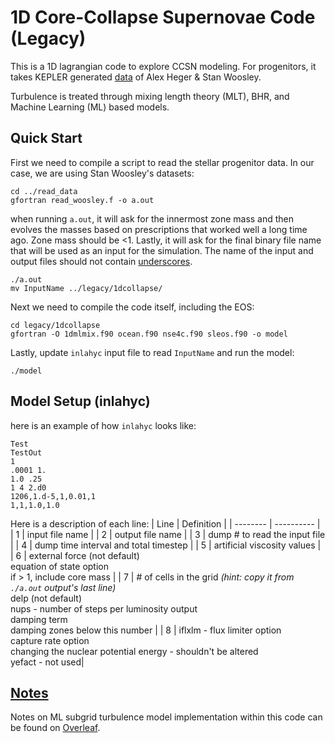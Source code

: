 # 1D Core-Collapse Supernovae Code (Legacy)

This is a 1D lagrangian code to explore CCSN modeling. For progenitors, it takes KEPLER generated [data](https://2sn.org/stellarevolution/) of Alex Heger & Stan Woosley.

Turbulence is treated through mixing length theory (MLT), BHR, and Machine Learning (ML) based models.

## Quick Start
First we need to compile a script to read the stellar progenitor data. In our case, we are using Stan Woosley's datasets:
```shell
cd ../read_data
gfortran read_woosley.f -o a.out
```
when running `a.out`, it will ask for the innermost zone mass and then evolves the masses based on prescriptions that worked well a long time ago. Zone mass should be <1. Lastly, it will ask for the final binary file name that will be used as an input for the simulation. The name of the input and output files should not contain <ins>underscores</ins>.
```shell
./a.out
mv InputName ../legacy/1dcollapse/
```

Next we need to compile the code itself, including the EOS:
```shell
cd legacy/1dcollapse
gfortran -O 1dmlmix.f90 ocean.f90 nse4c.f90 sleos.f90 -o model
```

Lastly, update `inlahyc` input file to read `InputName` and run the model:
```shell
./model
```

## Model Setup (inlahyc)
here is an example of how `inlahyc` looks like:
```
Test
TestOut
1
.0001 1.
1.0 .25
1 4 2.d0
1206,1.d-5,1,0.01,1
1,1,1.0,1.0
```
Here is a description of each line:
| Line | Definition |
| -------- | ---------- |
| 1 | input file name |
| 2 | output file name |
| 3 | dump # to read the input file |
| 4 | dump time interval and total timestep |
| 5 | artificial viscosity values |
| 6 | external force (not default) <br/> equation of state option <br/> if > 1, include core mass |
| 7 | # of cells in the grid *(hint: copy it from `./a.out` output's last line)* <br/> delp (not default) <br/> nups - number of steps per luminosity output <br/> damping term <br/> damping zones below this number |
| 8 | iflxlm - flux limiter option <br/> capture rate option <br/> changing the nuclear potential energy - shouldn't be altered <br/> yefact - not used|

## [Notes](https://www.overleaf.com/read/pgsnmxgdjkrq)

Notes on ML subgrid turbulence model implementation within this code can be found on [Overleaf](https://www.overleaf.com/read/pgsnmxgdjkrq).
